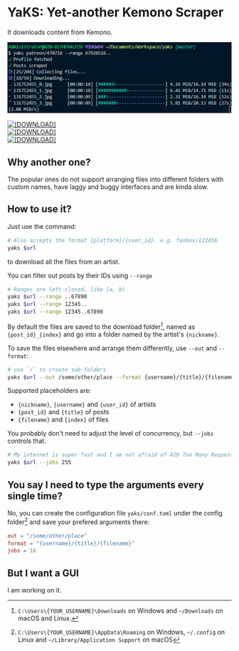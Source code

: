 # YaKS: Yet-another Kemono Scraper

It downloads content from Kemono.

![](docs/screenshot.png)

[![[DOWNLOAD]](https://img.shields.io/badge/DOWNLOAD-Windows--x86__x64-0078D7)](https://github.com/dec32/yaks/releases/download/nightly/yaks-windows-x86_64.exe)  
[![[DOWNLOAD]](https://img.shields.io/badge/DOWNLOAD-macOS--aarch64-D2D3D4)](https://github.com/dec32/yaks/releases/download/nightly/yaks-macos-aarch64)  
[![[DOWNLOAD]](https://img.shields.io/badge/DOWNLOAD-Linux--x86__x64-F2E15D)](https://github.com/dec32/yaks/releases/download/nightly/yaks-linux-x86_64)  

## Why another one?

The popular ones do not support arranging files into different folders with custom names, have laggy and buggy interfaces and are kinda slow.

## How to use it?

Just use the command:

```Bash
# Also accepts the format {platform}/{user_id}. e.g. fanbox/123456
yaks $url
```

to download all the files from an artist.

You can filter out posts by their IDs using `--range`

```Bash
# Ranges are left-closed, like [a, b)
yaks $url --range ..67890
yaks $url --range 12345..
yaks $url --range 12345..67890
```

By default the files are saved to the download folder[^1], named as `{post_id}_{index}` and go into a folder named by the artist's `{nickname}`.

To save the files elsewhere and arrange them differently, use `--out` and `--format`:

```Bash
# use `/` to create sub-folders
yaks $url --out /some/other/place --format {username}/{title}/{filename}
```

Supported placeholders are:
- `{nickname}`, `{username}` and `{user_id}` of artists
- `{post_id}` and `{title}` of posts
- `{filename}` and `{index}` of files

You probably don't need to adjust the level of concurrency, but `--jobs` controls that.

```Bash
# My internet is super fast and I am not afraid of 429 Too Many Request.
yaks $url --jobs 255
```

## You say I need to type the arguments every single time?

No, you can create the configuration file `yaks/conf.toml` under the config folder[^2] and save your prefered arguments there:

```toml
out = "/some/other/place"
format = "{username}/{title}/{filename}"
jobs = 16
```

## But I want a GUI

I am working on it.

[^1]: `C:\Users\{YOUR_USERNAME}\Downloads` on Windows and `~/Downloads` on macOS and Linux.
[^2]: `C:\Users\{YOUR_USERNAME}\AppData\Roaming` on Windows, `~/.config` on Linux and `~/Library/Application Support` on macOS
